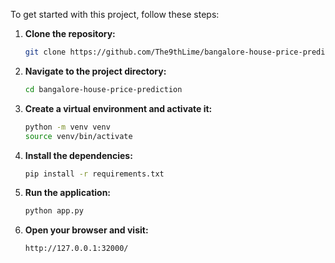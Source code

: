To get started with this project, follow these steps:

1. **Clone the repository:**

   ```bash
   git clone https://github.com/The9thLime/bangalore-house-price-prediction.git
   ```

2. **Navigate to the project directory:**

   ```bash
   cd bangalore-house-price-prediction
   ```

3. **Create a virtual environment and activate it:**

   ```bash
   python -m venv venv
   source venv/bin/activate 
   ```

4. **Install the dependencies:**

   ```bash
   pip install -r requirements.txt
   ```

5. **Run the application:**

   ```bash
   python app.py
   ```

6. **Open your browser and visit:**

   ```
   http://127.0.0.1:32000/
   ```
